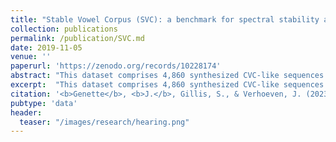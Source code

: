 ```yaml
---
title: "Stable Vowel Corpus (SVC): a benchmark for spectral stability analyses"
collection: publications
permalink: /publication/SVC.md
date: 2019-11-05
venue: ''
paperurl: 'https://zenodo.org/records/10228174'
abstract: "This dataset comprises 4,860 synthesized CVC-like sequences generated using Praat's articulatory synthesizer (Boersma, 1998; Boersma & Weenink, 2021). The duration and location of the spectrally stable portion of the vowel within these CVC-like sequences were randomly varied."
excerpt:  "This dataset comprises 4,860 synthesized CVC-like sequences generated using Praat's articulatory synthesizer (Boersma, 1998; Boersma & Weenink, 2021). The duration and location of the spectrally stable portion of the vowel within these CVC-like sequences were randomly varied."
citation: '<b>Genette</b>, <b>J.</b>, Gillis, S., & Verhoeven, J. (2023). <b><i>Stable Vowel Corpus (SVC): a benchmark for spectral stability analyses</i></b> [Data set]. Zenodo. https://doi.org/10.5281/zenodo.10228174'
pubtype: 'data'
header:
  teaser: "/images/research/hearing.png"
---
```

